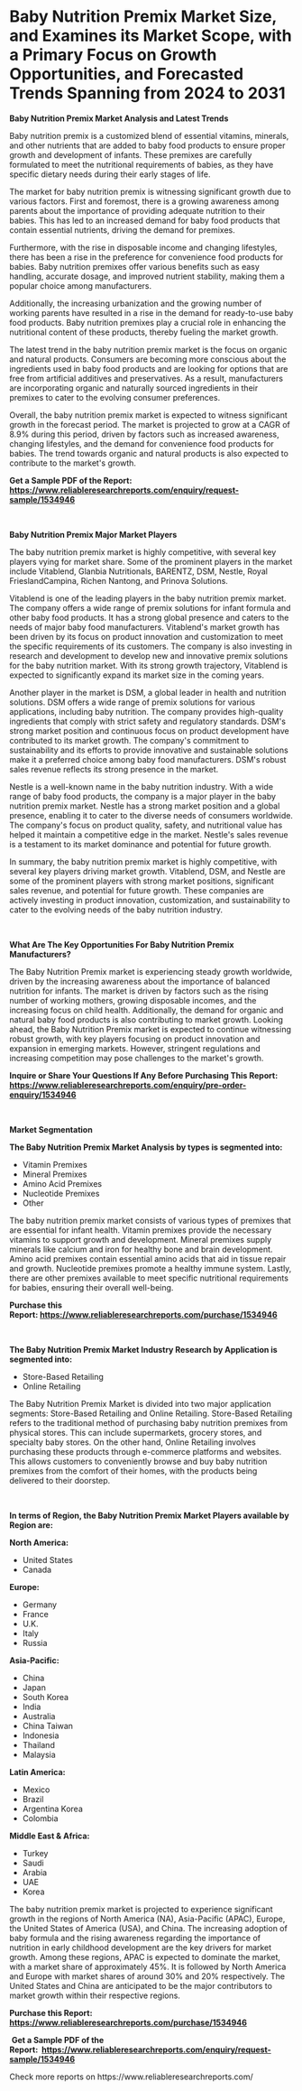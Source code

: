 <p><h1>Baby Nutrition Premix Market Size, and Examines its Market Scope, with a Primary Focus on Growth Opportunities, and Forecasted Trends Spanning from 2024 to 2031</h1></p><p><strong>Baby Nutrition Premix Market Analysis and Latest Trends</strong></p>
<p><p>Baby nutrition premix is a customized blend of essential vitamins, minerals, and other nutrients that are added to baby food products to ensure proper growth and development of infants. These premixes are carefully formulated to meet the nutritional requirements of babies, as they have specific dietary needs during their early stages of life.</p><p>The market for baby nutrition premix is witnessing significant growth due to various factors. First and foremost, there is a growing awareness among parents about the importance of providing adequate nutrition to their babies. This has led to an increased demand for baby food products that contain essential nutrients, driving the demand for premixes.</p><p>Furthermore, with the rise in disposable income and changing lifestyles, there has been a rise in the preference for convenience food products for babies. Baby nutrition premixes offer various benefits such as easy handling, accurate dosage, and improved nutrient stability, making them a popular choice among manufacturers.</p><p>Additionally, the increasing urbanization and the growing number of working parents have resulted in a rise in the demand for ready-to-use baby food products. Baby nutrition premixes play a crucial role in enhancing the nutritional content of these products, thereby fueling the market growth.</p><p>The latest trend in the baby nutrition premix market is the focus on organic and natural products. Consumers are becoming more conscious about the ingredients used in baby food products and are looking for options that are free from artificial additives and preservatives. As a result, manufacturers are incorporating organic and naturally sourced ingredients in their premixes to cater to the evolving consumer preferences.</p><p>Overall, the baby nutrition premix market is expected to witness significant growth in the forecast period. The market is projected to grow at a CAGR of 8.9% during this period, driven by factors such as increased awareness, changing lifestyles, and the demand for convenience food products for babies. The trend towards organic and natural products is also expected to contribute to the market's growth.</p></p>
<p><strong>Get a Sample PDF of the Report:&nbsp; <a href="https://www.reliableresearchreports.com/enquiry/request-sample/1534946">https://www.reliableresearchreports.com/enquiry/request-sample/1534946</a></strong></p>
<p>&nbsp;</p>
<p><strong>Baby Nutrition Premix Major Market Players</strong></p>
<p><p>The baby nutrition premix market is highly competitive, with several key players vying for market share. Some of the prominent players in the market include Vitablend, Glanbia Nutritionals, BARENTZ, DSM, Nestle, Royal FrieslandCampina, Richen Nantong, and Prinova Solutions.</p><p>Vitablend is one of the leading players in the baby nutrition premix market. The company offers a wide range of premix solutions for infant formula and other baby food products. It has a strong global presence and caters to the needs of major baby food manufacturers. Vitablend's market growth has been driven by its focus on product innovation and customization to meet the specific requirements of its customers. The company is also investing in research and development to develop new and innovative premix solutions for the baby nutrition market. With its strong growth trajectory, Vitablend is expected to significantly expand its market size in the coming years.</p><p>Another player in the market is DSM, a global leader in health and nutrition solutions. DSM offers a wide range of premix solutions for various applications, including baby nutrition. The company provides high-quality ingredients that comply with strict safety and regulatory standards. DSM's strong market position and continuous focus on product development have contributed to its market growth. The company's commitment to sustainability and its efforts to provide innovative and sustainable solutions make it a preferred choice among baby food manufacturers. DSM's robust sales revenue reflects its strong presence in the market.</p><p>Nestle is a well-known name in the baby nutrition industry. With a wide range of baby food products, the company is a major player in the baby nutrition premix market. Nestle has a strong market position and a global presence, enabling it to cater to the diverse needs of consumers worldwide. The company's focus on product quality, safety, and nutritional value has helped it maintain a competitive edge in the market. Nestle's sales revenue is a testament to its market dominance and potential for future growth.</p><p>In summary, the baby nutrition premix market is highly competitive, with several key players driving market growth. Vitablend, DSM, and Nestle are some of the prominent players with strong market positions, significant sales revenue, and potential for future growth. These companies are actively investing in product innovation, customization, and sustainability to cater to the evolving needs of the baby nutrition industry.</p></p>
<p>&nbsp;</p>
<p><strong>What Are The Key Opportunities For Baby Nutrition Premix Manufacturers?</strong></p>
<p><p>The Baby Nutrition Premix market is experiencing steady growth worldwide, driven by the increasing awareness about the importance of balanced nutrition for infants. The market is driven by factors such as the rising number of working mothers, growing disposable incomes, and the increasing focus on child health. Additionally, the demand for organic and natural baby food products is also contributing to market growth. Looking ahead, the Baby Nutrition Premix market is expected to continue witnessing robust growth, with key players focusing on product innovation and expansion in emerging markets. However, stringent regulations and increasing competition may pose challenges to the market's growth.</p></p>
<p><strong>Inquire or Share Your Questions If Any Before Purchasing This Report: <a href="https://www.reliableresearchreports.com/enquiry/pre-order-enquiry/1534946">https://www.reliableresearchreports.com/enquiry/pre-order-enquiry/1534946</a></strong></p>
<p>&nbsp;</p>
<p><strong>Market Segmentation</strong></p>
<p><strong>The Baby Nutrition Premix Market Analysis by types is segmented into:</strong></p>
<p><ul><li>Vitamin Premixes</li><li>Mineral Premixes</li><li>Amino Acid Premixes</li><li>Nucleotide Premixes</li><li>Other</li></ul></p>
<p><p>The baby nutrition premix market consists of various types of premixes that are essential for infant health. Vitamin premixes provide the necessary vitamins to support growth and development. Mineral premixes supply minerals like calcium and iron for healthy bone and brain development. Amino acid premixes contain essential amino acids that aid in tissue repair and growth. Nucleotide premixes promote a healthy immune system. Lastly, there are other premixes available to meet specific nutritional requirements for babies, ensuring their overall well-being.</p></p>
<p><strong>Purchase this Report:&nbsp;<a href="https://www.reliableresearchreports.com/purchase/1534946">https://www.reliableresearchreports.com/purchase/1534946</a></strong></p>
<p>&nbsp;</p>
<p><strong>The Baby Nutrition Premix Market Industry Research by Application is segmented into:</strong></p>
<p><ul><li>Store-Based Retailing</li><li>Online Retailing</li></ul></p>
<p><p>The Baby Nutrition Premix Market is divided into two major application segments: Store-Based Retailing and Online Retailing. Store-Based Retailing refers to the traditional method of purchasing baby nutrition premixes from physical stores. This can include supermarkets, grocery stores, and specialty baby stores. On the other hand, Online Retailing involves purchasing these products through e-commerce platforms and websites. This allows customers to conveniently browse and buy baby nutrition premixes from the comfort of their homes, with the products being delivered to their doorstep.</p></p>
<p>&nbsp;</p>
<p><strong>In terms of Region, the Baby Nutrition Premix Market Players available by Region are:</strong></p>
<p>
    <p> <strong> North America: </strong>
        <ul>
            <li>United States</li>
            <li>Canada</li>
        </ul>
        </p> 
    <p> <strong> Europe: </strong>
        <ul>
            <li>Germany</li>
            <li>France</li>
            <li>U.K.</li>
            <li>Italy</li>
            <li>Russia</li>
        </ul>
        </p> 
    <p> <strong> Asia-Pacific: </strong>
        <ul>
            <li>China</li>
            <li>Japan</li>
            <li>South Korea</li>
            <li>India</li>
            <li>Australia</li>
            <li>China Taiwan</li>
            <li>Indonesia</li>
            <li>Thailand</li>
            <li>Malaysia</li>
        </ul>
        </p> 
    <p> <strong> Latin America: </strong>
        <ul>
            <li>Mexico</li>
            <li>Brazil</li>
            <li>Argentina Korea</li>
            <li>Colombia</li>
        </ul>
        </p> 
    <p> <strong> Middle East & Africa: </strong>
        <ul>
            <li>Turkey</li>
            <li>Saudi</li>
            <li>Arabia</li>
            <li>UAE</li>
            <li>Korea</li>
        </ul>
    </p>
    </p>
<p><p>The baby nutrition premix market is projected to experience significant growth in the regions of North America (NA), Asia-Pacific (APAC), Europe, the United States of America (USA), and China. The increasing adoption of baby formula and the rising awareness regarding the importance of nutrition in early childhood development are the key drivers for market growth. Among these regions, APAC is expected to dominate the market, with a market share of approximately 45%. It is followed by North America and Europe with market shares of around 30% and 20% respectively. The United States and China are anticipated to be the major contributors to market growth within their respective regions.</p></p>
<p><strong>Purchase this Report: <a href="https://www.reliableresearchreports.com/purchase/1534946">https://www.reliableresearchreports.com/purchase/1534946</a></strong></p>
<p>&nbsp;<strong>Get a Sample PDF of the Report:&nbsp;&nbsp;<a href="https://www.reliableresearchreports.com/enquiry/request-sample/1534946">https://www.reliableresearchreports.com/enquiry/request-sample/1534946</a></strong></p>
<p><strong></strong></p>
<p>Check more reports on https://www.reliableresearchreports.com/</p>